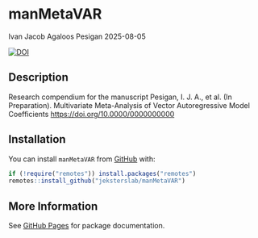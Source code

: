 manMetaVAR
================
Ivan Jacob Agaloos Pesigan
2025-08-05

<!-- README.md is generated from .setup/readme/README.Rmd. Please edit that file -->

<!-- badges: start -->

[![DOI](https://zenodo.org/badge/DOI/10.0000/0000000000.svg)](https://doi.org/10.0000/0000000000)
<!-- badges: end -->

## Description

Research compendium for the manuscript Pesigan, I. J. A., et al. (In
Preparation). Multivariate Meta-Analysis of Vector Autoregressive Model
Coefficients <https://doi.org/10.0000/0000000000>

## Installation

You can install `manMetaVAR` from
[GitHub](https://github.com/jeksterslab/manMetaVAR) with:

``` r
if (!require("remotes")) install.packages("remotes")
remotes::install_github("jeksterslab/manMetaVAR")
```

## More Information

See [GitHub Pages](https://jeksterslab.github.io/manMetaVAR/index.html)
for package documentation.
